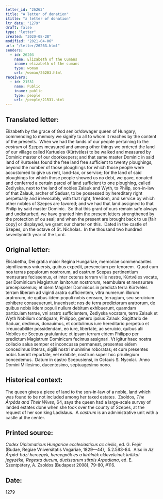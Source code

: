 ```yaml
---
letter_id: "26263"
title: "A letter of donation"
ititle: "a letter of donation"
ltr_date: "1279"
draft: false
type: "letter"
created: "2020-08-28"
modified: "2021-04-06"
url: "/letter/26263.html"
senders:
  - id: 26203
    name: Elizabeth of the Cumans
    iname: elizabeth of the cumans
    type: woman
    url: /woman/26203.html
receivers:
  - id: 21531
    name: Public
    iname: public
    type: people
    url: /people/21531.html
---
```

<h2> Translated letter:</h2><p>Elizabeth by the grace of God senior/dowager queen of Hungary, commending to memory we signify to all to whom it reaches by the content of the presents.&nbsp; When we had the lands of our people pertaining to the <em>castrum</em> of Szepes measured and among other things we ordered the land of our village called Kurtueles (Kürtvéles) to be walked and measured by Dominic master of our doorkeepers; and that same master Dominic in said land of Kurtueles found the free land free sufficient to twenty ploughings, beyond the number of those ploughings for which those people were accustomed to give us rent, land-tax, or service; for the land of said ploughings for which those people showed us no debt, we gave, donated and conferred a certain parcel of land sufficient to one ploughing, called Zedlyska, next to the land of nobles Zalauk and Wyth, to Philip, son-in-law of that Zalauk, archer of Saduar, to be possessed by hereditary right perpetually and irrevocably, with that right, freedom, and service by which other nobles of Szepes are favored; and we had that land assigned to that Philip by said master Dominic.&nbsp; So that this grant of ours remain safe always and undisturbed, we have granted him the present letters strengthened by the protection of ou seal; and when the present are brought back to us [fair copy] or displayed, we grant our charter on this.&nbsp; Dated in the castle of Szepes, on the octave of St. Nicholas.&nbsp; In the thousand two hundred seventyninth year of the Lord.</p><h2 class="mt-4"> Original letter:</h2><p>Elisabetha, Dei gratia maior Regina Hungariae, memoriae commendantes significamus vniuersis, quibus expedit, presencium per tenorem.&nbsp; Quod cum nos terras populorum nostrorum, ad castrum Scepus pertinentium mensurare fecissemus, et inter ceteras terram ville nostre, Kürtvéles vocate, per Dominicum Magistrum Ianitorum nostrorum, reambulare et mensurare precepissemus; et idem Magister Dominicus in predicta terra Kürtvéles terram liberam ad viginti aratra sufficientem, vltra numerum illorum aratrorum, de quibus iidem populi nobis censum, terragium, seu seruicium exhibere consueuerunt, inuenisset; nos de terra predictorum aratrorum, de quibus nobis iidem populi nullum debitum exhibuerunt, quamdam particulam terrae, vni aratro sufficientem, Zedlyska vocatam, terre Zalauk et Wyth Nobilium contiguam, Philippo, genero ipsius Zalauk, Sagittario de Saduar, dedimus, donauimus, et contulimus iure hereditario perpetuo et irreuocabiliter possidendam, eo iure, libertate, ac seruicio, quibus alii Nobiles de Scepus gratulantur; et ipsam terram eidem Philippo per predictum Magistrum Dominicum fecimus assignari. Vt igitur haec nostra collacio salua semper et inconcussa permaneat, presentes eidem concedimus litteras, sigilli nostri munimine roboratas; et cum presentes nobis fuerint reportate, vel exhibite, nostrum super hoc priuilegium concedemus.&nbsp; Datum in castro Scepusiensi, in Octauis S. Nycolai.&nbsp; Anno Domini Millesimo, ducentesimo, septuagesimo nono.</p><h2 class="mt-4"> Historical context:</h2><p>The queen gives a piece of land to the son-in-law of a noble, land which was found to be not included among her taxed estates.&nbsp; Zsoldos, <i>The Árpáds and Their Wives</i>, 64, says the queen had a large-scale survey of landed estates done when she took over the county of Szepes, at the request of her son king Ladislaus.&nbsp;&nbsp;<span>A&nbsp;</span><em>castrum</em><span>&nbsp;is an administrative unit with a castle at the center.</span></p><h2 class="mt-4"> Printed source:</h2><p><i>Codex Diplomaticus Hungariae ecclesiasticus ac civilis</i>, ed. G. Fejér (Budae, Regiae Vniversitatis Vngariae, 1829—44),&nbsp; 5.2.583-84.&nbsp; Also in&nbsp;<i>Az Árpád-házi hercegek, hercegnök és a királnék okleveleinek kritikai jegyzéke, Regesta ducum, ducissarum stirpis Arpadiana</i>, ed. E. Szentpétery, A. Zsoldos (Budapest 2008), 79-80, #116.</p><p></p><p></p><h2 class="mt-4"> Date:</h2>1279